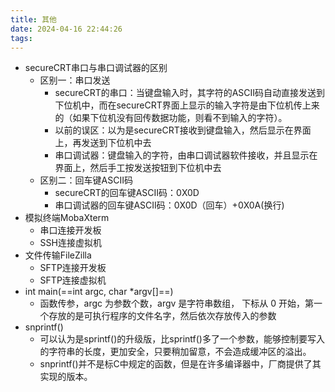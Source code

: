 ```yaml
---
title: 其他
date: 2024-04-16 22:44:26
tags: 
---
```


- secureCRT串口与串口调试器的区别
  - 区别一：串口发送
	- secureCRT的串口：当键盘输入时，其字符的ASCII码自动直接发送到下位机中，而在secureCRT界面上显示的输入字符是由下位机传上来的（如果下位机没有回传数据功能，则看不到输入的字符）。
	- 以前的误区：以为是secureCRT接收到键盘输入，然后显示在界面上，再发送到下位机中去
	- 串口调试器：键盘输入的字符，由串口调试器软件接收，并且显示在界面上，然后手工按发送按钮到下位机中去
  - 区别二：回车键ASCII码
	- secureCRT的回车键ASCII码：0X0D
	- 串口调试器的回车键ASCII码：0X0D（回车）+0X0A(换行)
- 模拟终端MobaXterm
  - 串口连接开发板
  - SSH连接虚拟机
- 文件传输FileZilla
  - SFTP连接开发板
  - SFTP连接虚拟机
- int main(==int argc, char *argv[]==)
  - 函数传参，argc 为参数个数，argv 是字符串数组， 下标从 0 开始，第一个存放的是可执行程序的文件名字，然后依次存放传入的参数
- snprintf()
  - 可以认为是sprintf()的升级版，比sprintf()多了一个参数，能够控制要写入的字符串的长度，更加安全，只要稍加留意，不会造成缓冲区的溢出。
  - snprintf()并不是标C中规定的函数，但是在许多编译器中，厂商提供了其实现的版本。
